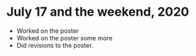# July 17 and the weekend, 2020
* Worked on the poster
* Worked on the poster some more 
* Did revisions to the poster. 

